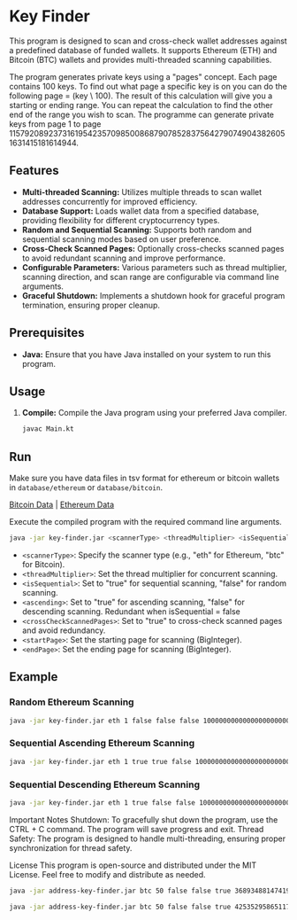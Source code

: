 # Key Finder

This program is designed to scan and cross-check wallet addresses against a predefined database of funded wallets. It supports Ethereum (ETH) and Bitcoin (BTC) wallets and provides multi-threaded scanning capabilities.

The program generates private keys using a "pages" concept. Each page contains 100 keys. To find out what page a specific key is on you can do the following page = (key \ 100). 
The result of this calculation will give you a starting or ending range. You can repeat the calculation to find the other end of the range you wish to scan. 
The programme can generate private keys from page 1 to page 1157920892373161954235709850086879078528375642790749043826051631415181614944.

## Features
- **Multi-threaded Scanning:** Utilizes multiple threads to scan wallet addresses concurrently for improved efficiency.
- **Database Support:** Loads wallet data from a specified database, providing flexibility for different cryptocurrency types.
- **Random and Sequential Scanning:** Supports both random and sequential scanning modes based on user preference.
- **Cross-Check Scanned Pages:** Optionally cross-checks scanned pages to avoid redundant scanning and improve performance.
- **Configurable Parameters:** Various parameters such as thread multiplier, scanning direction, and scan range are configurable via command line arguments.
- **Graceful Shutdown:** Implements a shutdown hook for graceful program termination, ensuring proper cleanup.

## Prerequisites
- **Java:** Ensure that you have Java installed on your system to run this program.

## Usage
1. **Compile:** Compile the Java program using your preferred Java compiler.
   ```bash
   javac Main.kt

## Run

Make sure you have data files in tsv format for ethereum or bitcoin wallets in ```database/ethereum``` or ```database/bitcoin```.

[Bitcoin Data](http://addresses.loyce.club/) | [Ethereum Data](https://gz.blockchair.com/ethereum/addresses/)

Execute the compiled program with the required command line arguments.

```bash
java -jar key-finder.jar <scannerType> <threadMultiplier> <isSequential> <ascending> <crossCheckScannedPages> <startPage> <endPage>
```

- `<scannerType>`: Specify the scanner type (e.g., "eth" for Ethereum, "btc" for Bitcoin).
- `<threadMultiplier>`: Set the thread multiplier for concurrent scanning.
- `<isSequential>`: Set to "true" for sequential scanning, "false" for random scanning.
- `<ascending>`: Set to "true" for ascending scanning, "false" for descending scanning. Redundant when isSequential = false
- `<crossCheckScannedPages>`: Set to "true" to cross-check scanned pages and avoid redundancy.
- `<startPage>`: Set the starting page for scanning (BigInteger).
- `<endPage>`: Set the ending page for scanning (BigInteger).

## Example

### Random Ethereum Scanning

```bash
java -jar key-finder.jar eth 1 false false false 10000000000000000000000000000000000000000000000000000000000000000000000000 1157920892373161954235709850086879078528375642790749043826051631415181614944
```

### Sequential Ascending Ethereum Scanning

```bash
java -jar key-finder.jar eth 1 true true false 10000000000000000000000000000000000000000000000000000000000000000000000000 1157920892373161954235709850086879078528375642790749043826051631415181614944
```

### Sequential Descending Ethereum Scanning

```bash
java -jar key-finder.jar eth 1 true false false 10000000000000000000000000000000000000000000000000000000000000000000000000 1157920892373161954235709850086879078528375642790749043826051631415181614944
```

Important Notes
Shutdown: To gracefully shut down the program, use the CTRL + C command. The program will save progress and exit.
Thread Safety: The program is designed to handle multi-threading, ensuring proper synchronization for thread safety.

License
This program is open-source and distributed under the MIT License. Feel free to modify and distribute as needed.

```bash
java -jar address-key-finder.jar btc 50 false false true 368934881474191032 737869762948382064
```

```bash
java -jar address-key-finder.jar btc 50 false false true 425352958651173079329218259289710264 1157920892373161954235709850086879078528375642790749043826051631415181614944
```